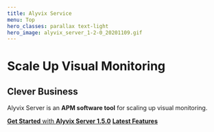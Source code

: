 ```yaml
---
title: Alyvix Service
menu: Top
hero_classes: parallax text-light
hero_image: alyvix_server_1-2-0_20201109.gif
---
```

<!--
hero_classes: text-dark overlay-light parallax
-->

# Scale Up Visual Monitoring
## Clever Business

Alyvix Server is an **APM software tool** for scaling up visual monitoring.

[**Get Started** with **Alyvix Server 1.5.0**](../?classes=btn,btn-success,btn-lg#plans)
[**Latest Features**](https://alyvix.com/learn/server/release_notes/release_notes_15.html?classes=btn,btn-primary,btn-lg&target=_blank)
